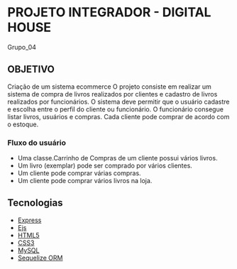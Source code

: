 # PROJETO INTEGRADOR - DIGITAL HOUSE

Grupo_04

## OBJETIVO
Criação de um sistema ecommerce O projeto consiste em realizar um sistema de compra de livros realizados por clientes e cadastro de livros realizados por funcionários. O sistema deve permitir que o usuário cadastre e escolha entre o perfil do cliente ou funcionário. O funcionário consegue listar livros, usuários e compras. Cada cliente pode comprar de acordo com o estoque.

### Fluxo do usuário

- Uma classe.Carrinho de Compras de um cliente possui vários livros.
- Um livro (exemplar) pode ser comprado por vários clientes.
- Um cliente pode comprar várias compras.
- Um cliente pode comprar vários livros na loja.


 ## Tecnologias

- [Express](https://expressjs.com/pt-br/)
- [Ejs](https://ejs.co/)
- [HTML5](https://developer.mozilla.org/pt-BR/docs/Web/HTML)
- [CSS3](https://developer.mozilla.org/pt-BR/docs/Web/CSS)
- [MySQL](https://www.mysql.com/)
- [Sequelize ORM](https://sequelize.org/master/)
